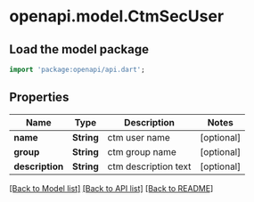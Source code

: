 # openapi.model.CtmSecUser

## Load the model package
```dart
import 'package:openapi/api.dart';
```

## Properties
Name | Type | Description | Notes
------------ | ------------- | ------------- | -------------
**name** | **String** | ctm user name | [optional] 
**group** | **String** | ctm group name | [optional] 
**description** | **String** | ctm description text | [optional] 

[[Back to Model list]](../README.md#documentation-for-models) [[Back to API list]](../README.md#documentation-for-api-endpoints) [[Back to README]](../README.md)


